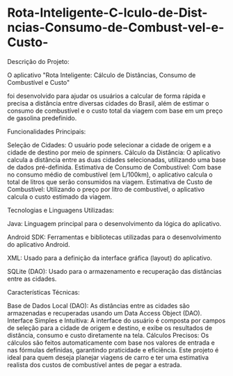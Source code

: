 # Rota-Inteligente-C-lculo-de-Dist-ncias-Consumo-de-Combust-vel-e-Custo-

Descrição do Projeto:

O aplicativo "Rota Inteligente: Cálculo de Distâncias, Consumo de Combustível e Custo"

foi desenvolvido para ajudar os usuários a calcular de forma rápida e precisa a distância entre diversas cidades do Brasil, além de estimar o consumo de combustível e o custo total da viagem com base em um preço de gasolina predefinido.

Funcionalidades Principais:

Seleção de Cidades: O usuário pode selecionar a cidade de origem e a cidade de destino por meio de spinners.
Cálculo da Distância: O aplicativo calcula a distância entre as duas cidades selecionadas, utilizando uma base de dados pré-definida.
Estimativa de Consumo de Combustível: Com base no consumo médio de combustível (em L/100km), o aplicativo calcula o total de litros que serão consumidos na viagem.
Estimativa de Custo de Combustível: Utilizando o preço por litro de combustível, o aplicativo calcula o custo estimado da viagem.

Tecnologias e Linguagens Utilizadas:

Java: Linguagem principal para o desenvolvimento da lógica do aplicativo.

Android SDK: Ferramentas e bibliotecas utilizadas para o desenvolvimento do aplicativo Android.

XML: Usado para a definição da interface gráfica (layout) do aplicativo.

SQLite (DAO): Usado para o armazenamento e recuperação das distâncias entre as cidades.

Características Técnicas:

Base de Dados Local (DAO): As distâncias entre as cidades são armazenadas e recuperadas usando um Data Access Object (DAO).
Interface Simples e Intuitiva: A interface do usuário é composta por campos de seleção para a cidade de origem e destino, e exibe os resultados de distância, consumo e custo diretamente na tela.
Cálculos Precisos: Os cálculos são feitos automaticamente com base nos valores de entrada e nas fórmulas definidas, garantindo praticidade e eficiência.
Este projeto é ideal para quem deseja planejar viagens de carro e ter uma estimativa realista dos custos de combustível antes de pegar a estrada.
